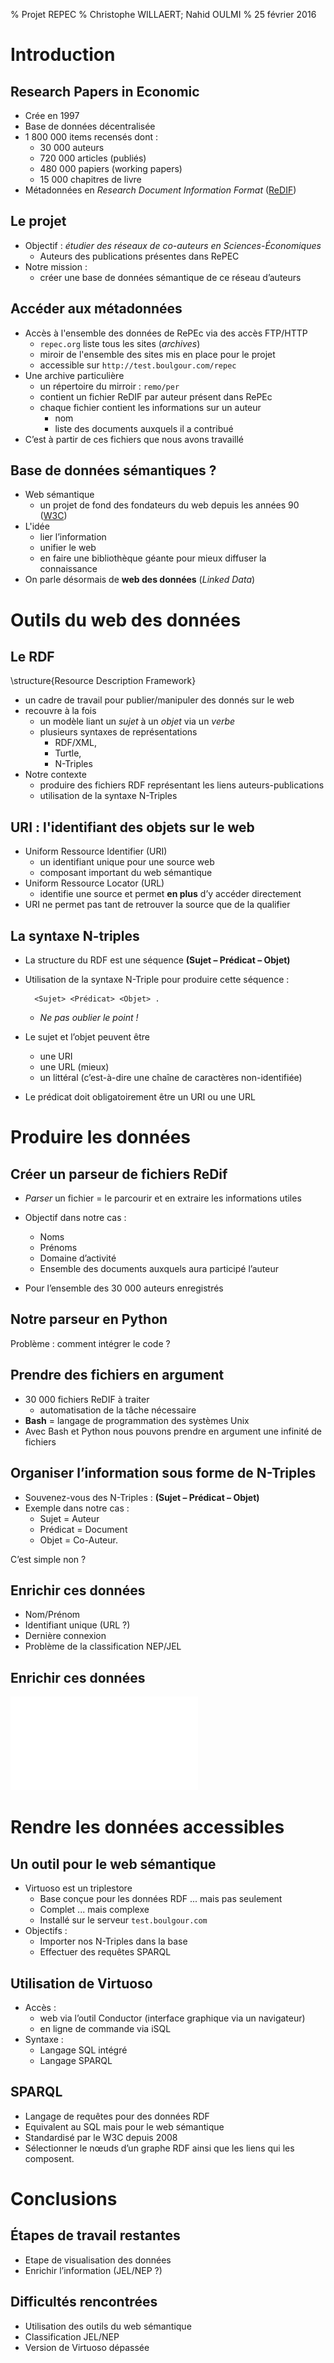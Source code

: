 % Projet REPEC
% Christophe WILLAERT; Nahid OULMI
% 25 février 2016

# Introduction

## Research Papers in Economic

- Crée en 1997
- Base de données décentralisée 
- 1 800 000 items recensés dont :
    - 30 000 auteurs
    - 720 000 articles (publiés) 
    - 480 000 papiers (working papers)
    - 15 000 chapitres de livre
- Métadonnées en *Research Document Information Format*  ([ReDIF](http://openlib.org/acmes/root/docu/redif_1.html))
    

## Le projet

- Objectif : *étudier des réseaux de co-auteurs en Sciences-Économiques*
    - Auteurs des publications présentes dans RePEC
- Notre mission :
    - créer une base de données sémantique de ce réseau d’auteurs

## Accéder aux métadonnées

- Accès à l'ensemble des données de RePEc via des accès FTP/HTTP
    - `repec.org` liste tous les sites (*archives*)
    - miroir de l'ensemble des sites mis en place pour le projet
    - accessible sur `http://test.boulgour.com/repec`
- Une archive particulière
    - un répertoire du mirroir : `remo/per`
    - contient un fichier ReDIF par auteur présent dans RePEc
    - chaque fichier contient les informations sur un auteur
        - nom
        - liste des documents auxquels il a contribué
- C’est à partir de ces fichiers que nous avons travaillé

## Base de données sémantiques ?

- Web sémantique
    - un projet de fond des fondateurs du web depuis les années 90 ([W3C](http://w3c.org))
- L'idée
    - lier l’information
    - unifier le web
    - en faire une bibliothèque géante pour mieux diffuser la connaissance
- On parle désormais de **web des données** (*Linked Data*)

# Outils du web des données

## Le RDF

\structure{Resource Description Framework}

- un cadre de travail pour publier/manipuler des donnés sur le web
- recouvre à la fois 
    - un modèle liant un *sujet* à un *objet* via un *verbe*
    - plusieurs syntaxes de représentations
        - RDF/XML,
        - Turtle,
        - N-Triples
- Notre contexte
    - produire des fichiers RDF représentant les liens auteurs-publications
    - utilisation de la syntaxe N-Triples

## URI : l'identifiant des objets sur le web

- Uniform Ressource Identifier (URI)
    - un identifiant unique pour une source web
    - composant important du web sémantique
- Uniform Ressource Locator (URL)
    - identifie une source et permet **en plus** d’y accéder directement
- URI ne permet pas tant de retrouver la source que de la qualifier

## La syntaxe N-triples

- La structure du RDF est une séquence **(Sujet – Prédicat – Objet)**
- Utilisation de la syntaxe N-Triple pour produire cette séquence : 

        <Sujet> <Prédicat> <Objet> .

    - *Ne pas oublier le point !*
- Le sujet et l’objet peuvent être
    - une URI
    - une URL (mieux)
    - un littéral (c’est-à-dire une chaîne de caractères non-identifiée)
- Le prédicat doit obligatoirement être un URI ou une URL

# Produire les données


## Créer un parseur de fichiers ReDif

- *Parser* un fichier = le parcourir et en extraire les informations utiles

- Objectif dans notre cas : 
    - Noms
    - Prénoms
    - Domaine d’activité
    - Ensemble des documents auxquels aura participé l’auteur 
- Pour l’ensemble des 30 000 auteurs enregistrés
    
## Notre parseur en Python

Problème : comment intégrer le code ?

## Prendre des fichiers en argument

- 30 000 fichiers ReDIF à traiter
    - automatisation de la tâche nécessaire
- **Bash** = langage de programmation des systèmes Unix
- Avec Bash et Python nous pouvons prendre en argument une infinité de fichiers

## Organiser l’information sous forme de N-Triples

- Souvenez-vous des N-Triples : **(Sujet – Prédicat – Objet)**
- Exemple dans notre cas :
    - Sujet = Auteur
    - Prédicat = Document
    - Objet = Co-Auteur.

C’est simple non ?

## Enrichir ces données

- Nom/Prénom
- Identifiant unique (URL ?)
- Dernière connexion
- Problème de la classification NEP/JEL

## Enrichir ces données

![le graphe des liens](graph.pdf)

# Rendre les données accessibles

## Un outil pour le web sémantique

- Virtuoso est un triplestore
    - Base conçue pour les données RDF ... mais pas seulement
    - Complet ... mais complexe
    - Installé sur le serveur `test.boulgour.com`
- Objectifs :
    - Importer nos N-Triples dans la base
    - Effectuer des requêtes SPARQL

## Utilisation de Virtuoso

- Accès : 
    - web via l’outil Conductor (interface graphique via un navigateur)
    - en ligne de commande via iSQL
- Syntaxe : 
    - Langage SQL intégré
    - Langage SPARQL

## SPARQL

- Langage de requêtes pour des données RDF
- Equivalent au SQL mais pour le web sémantique
- Standardisé par le W3C depuis 2008
- Sélectionner le nœuds d’un graphe RDF ainsi que les liens qui les composent.

# Conclusions

## Étapes de travail restantes

- Etape de visualisation des données
- Enrichir l’information (JEL/NEP ?)

## Difficultés rencontrées

- Utilisation des outils du web sémantique
- Classification JEL/NEP
- Version de Virtuoso dépassée
